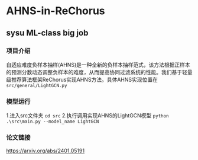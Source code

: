 # AHNS-in-ReChorus
## sysu ML-class big job
### 项目介绍
自适应难度负样本抽样(AHNS)是一种全新的负样本抽样范式，该方法根据正样本的预测分数动态调整负样本的难度，从而提高协同过滤系统的性能。我们基于轻量级推荐算法框架ReChorus实现AHNS方法。具体AHNS实现位置在`src/general/LightGCN.py`

### 模型运行
1.进入src文件夹
`cd src`
2.执行调用实现AHNS的LightGCN模型
`python .\src\main.py --model_name LightGCN`

### 论文链接
https://arxiv.org/abs/2401.05191
